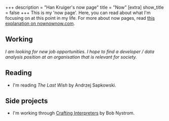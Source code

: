 +++
description = "Han Kruiger's now page"
title = "Now"
[extra]
show_title = false
+++
This is my 'now page'.
Here, you can read about what I'm focusing on at this point in my life.
For more about now pages, read [this explanation on nownownow.com](https://nownownow.com/about).

## Working
*I am looking for new job opportunities. I hope to find a developer / data analysis position at an organisation that is relevant for society.*

## Reading
* I'm reading *The Last Wish* by Andrzej Sapkowski.

## Side projects
* I'm working through [Crafting Interpreters](https://craftinginterpreters.com/) by Bob Nystrom.